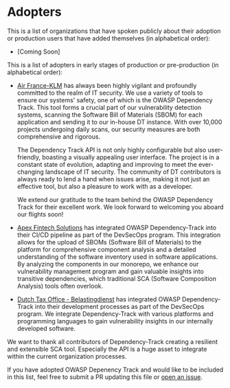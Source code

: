# Adopters

<!-- Hello! If you are using OWASP Dependency Track and contributing to this file, thank you! -->
<!-- Please keep lines shorter than 80 characters (or so.) Links can go long. -->

This is a list of organizations that have spoken publicly about their adoption or
production users that have added themselves (in alphabetical order):

* [Coming Soon]



This is a list of adopters in early stages of production or
pre-production (in alphabetical order):

* [Air France-KLM](https://www.airfranceklm.com/) has always been highly vigilant and profoundly committed to the realm of IT security. We use a variety of tools to ensure our systems' safety, one of which is the OWASP Dependency Track. This tool forms a crucial part of our vulnerability detection systems, scanning the Software Bill of Materials (SBOM) for each application and sending it to our in-house DT instance. With over 10,000 projects undergoing daily scans, our security measures are both comprehensive and rigorous.

  The Dependency Track API is not only highly configurable but also user-friendly, boasting a visually appealing user interface. The project is in a constant state of evolution, adapting and improving to meet the ever-changing landscape of IT security. The community of DT contributors is always ready to lend a hand when issues arise, making it not just an effective tool, but also a pleasure to work with as a developer.

  We extend our gratitude to the team behind the OWASP Dependency Track for their excellent work. We look forward to welcoming you aboard our flights soon!

* [Apex Fintech Solutions](https://apexfintechsolutions.com/) has integrated OWASP Dependency-Track into their CI/CD pipeline as part of the DevSecOps program. This integration allows for the upload of SBOMs (Software Bill of Materials) to the platform for comprehensive component analysis and a detailed understanding of the software inventory used in software applications. By analyzing the components in our monorepo, we enhance our vulnerability management program and gain valuable insights into transitive dependencies, which traditional SCA (Software Composition Analysis) tools often overlook.

* [Dutch Tax Office - Belastingdienst](https://www.belastingdienst.nl/) has integrated OWASP Dependency-Track into their 
development processes as part of the DevSecOps program. We integrate Dependency-Track
with various platforms and programming languages to gain vulnerability insights in 
our internally developed software. 

We want to thank all contributors of Dependency-Track creating a resilient and 
extensible SCA tool. Especially the API is a huge asset to integrate 
within the current organization processes.

If you have adopted OWASP Depenency Track and would like to be included in this list,
feel free to submit a PR updating this file or
[open an issue](https://github.com/).
